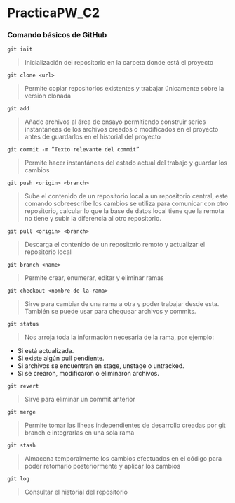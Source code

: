 # PracticaPW_C2
### Comando básicos de GitHub
```
git init
```
> Inicialización del repositorio en la carpeta donde está el proyecto
```
git clone <url>
```
> Permite copiar repositorios existentes y trabajar únicamente sobre la versión clonada
```
git add 
```
> Añade archivos al área de ensayo permitiendo construir series instantáneas de los archivos creados o modificados en el proyecto antes de guardarlos en el historial del proyecto 
```
git commit -m “Texto relevante del commit”
```
> Permite hacer instantáneas del estado actual del trabajo y guardar los cambios 
```
git push <origin> <branch>
```
> Sube el contenido de un repositorio local a un repositorio central, este comando sobreescribe los cambios se utiliza para comunicar con otro repositorio, calcular lo que la base de datos local tiene que la remota no tiene y subir la diferencia al otro repositorio. 
```
git pull <origin> <branch>
```
> Descarga el contenido de un repositorio remoto y actualizar el repositorio local
```
git branch <name>
```
> Permite crear, enumerar, editar y eliminar ramas
```
git checkout <nombre-de-la-rama>
```
> Sirve para cambiar de una rama a otra y poder trabajar desde esta. También se puede usar para chequear archivos y commits.
```
git status
```
> Nos arroja toda la información necesaria de la rama, por ejemplo:
- Si está actualizada.
- Si existe algún pull pendiente.
- Si archivos se encuentran en stage, unstage o untracked.
- Si se crearon, modificaron o eliminaron archivos.
```
git revert
```
> Sirve para eliminar un commit anterior
```
git merge
```
> Permite tomar las líneas independientes de desarrollo creadas por git branch e integrarlas en una sola rama
```
git stash
```
> Almacena temporalmente los cambios efectuados en el código para poder retomarlo posteriormente y aplicar los cambios
```
git log
```
> Consultar el historial del repositorio 
